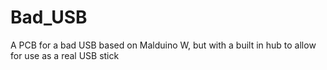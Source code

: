 # Bad_USB
A PCB for a bad USB based on Malduino W, but with a built in hub to allow for use as a real USB stick
